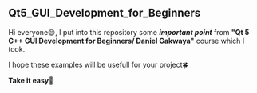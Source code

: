 ## Qt5_GUI_Development_for_Beginners
 
Hi everyone😄, I put into this repository some **_important point_** from **"Qt 5 C++ GUI Development for Beginners/ Daniel Gakwaya"** course which I took. 

I hope these examples will be usefull for your project🍀

**Take it easy**💛
